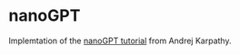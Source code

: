 # nanoGPT

Implemtation of the [nanoGPT tutorial](https://www.youtube.com/watch?v=kCc8FmEb1nY) from Andrej Karpathy.

